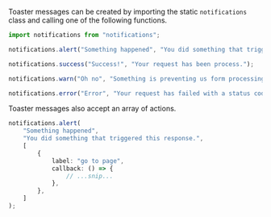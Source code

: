 Toaster messages can be created by importing the static `notifications` class and calling one of the following functions.

```typescript
import notifications from "notifications";

notifications.alert("Something happened", "You did something that triggered this response.");

notifications.success("Success!", "Your request has been process.");

notifications.warn("Oh no", "Something is preventing us form processing your request.");

notifications.error("Error", "Your request has failed with a status code of 0x0001");
```

Toaster messages also accept an array of actions.

```typescript
notifications.alert(
    "Something happened",
    "You did something that triggered this response.",
    [
        {
            label: "go to page",
            callback: () => {
                // ...snip...
            },
        },
    ]
);
```